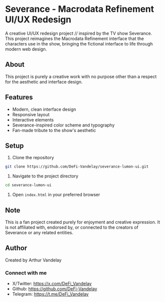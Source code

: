 # Severance - Macrodata Refinement UI/UX Redesign

A creative UI/UX redesign project // inspired by the TV show Severance. This project reimagines the Macrodata Refinement interface that the characters use in the show, bringing the fictional interface to life through modern web design.

## About

This project is purely a creative work with no purpose other than a respect for the aesthetic and interface design.

## Features

- Modern, clean interface design
- Responsive layout
- Interactive elements
- Severance-inspired color scheme and typography
- Fan-made tribute to the show's aesthetic

## Setup

1. Clone the repository

```bash
git clone https://github.com/DeFi-Vandelay/severance-lumon-ui.git
```

1. Navigate to the project directory

```bash
cd severance-lumon-ui
```

1. Open `index.html` in your preferred browser

## Note

This is a fan project created purely for enjoyment and creative expression. It is not affiliated with, endorsed by, or connected to the creators of Severance or any related entities.

## Author

Created by Arthur Vandelay

### Connect with me

- X/Twitter: <https://x.com/DeFi_Vandelay>
- Github: <https://github.com/DeFi-Vandelay>
- Telegram: <https://t.me/DeFi_Vandelay>
